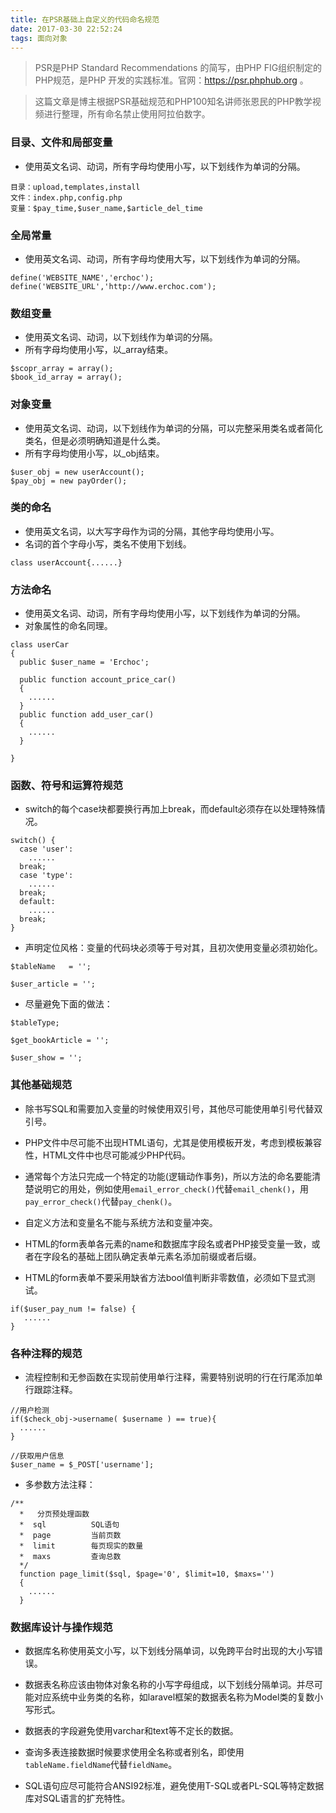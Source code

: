 ```yaml
---
title: 在PSR基础上自定义的代码命名规范
date: 2017-03-30 22:52:24
tags: 面向对象
---
```


> PSR是PHP Standard Recommendations 的简写，由PHP FIG组织制定的PHP规范，是PHP 开发的实践标准。官网：https://psr.phphub.org 。

> 这篇文章是博主根据PSR基础规范和PHP100知名讲师张恩民的PHP教学视频进行整理，所有命名禁止使用阿拉伯数字。

<!-- more -->

### 目录、文件和局部变量

- 使用英文名词、动词，所有字母均使用小写，以下划线作为单词的分隔。
```
目录：upload,templates,install
文件：index.php,config.php
变量：$pay_time,$user_name,$article_del_time
```

### 全局常量

- 使用英文名词、动词，所有字母均使用大写，以下划线作为单词的分隔。
```
define('WEBSITE_NAME','erchoc');
define('WEBSITE_URL','http://www.erchoc.com');
```

### 数组变量

- 使用英文名词、动词，以下划线作为单词的分隔。
- 所有字母均使用小写，以_array结束。
```
$scopr_array = array();
$book_id_array = array();
```

### 对象变量

- 使用英文名词、动词，以下划线作为单词的分隔，可以完整采用类名或者简化类名，但是必须明确知道是什么类。
- 所有字母均使用小写，以_obj结束。
```
$user_obj = new userAccount();
$pay_obj = new payOrder();
```
### 类的命名

- 使用英文名词，以大写字母作为词的分隔，其他字母均使用小写。
- 名词的首个字母小写，类名不使用下划线。
```
class userAccount{......}
```

### 方法命名

- 使用英文名词、动词，所有字母均使用小写，以下划线作为单词的分隔。
- 对象属性的命名同理。
```
class userCar
{
  public $user_name = 'Erchoc';

  public function account_price_car()
  {
    ......
  }
  public function add_user_car()
  {
    ......
  }

}
```

### 函数、符号和运算符规范

- switch的每个case块都要换行再加上break，而default必须存在以处理特殊情况。
```
switch() {
  case 'user':
    ......
  break;
  case 'type':
    ......
  break;
  default:
    ......
  break;
}
```
- 声明定位风格：变量的代码块必须等于号对其，且初次使用变量必须初始化。
```
$tableName   = '';

$user_article = '';
```
- 尽量避免下面的做法：
```
$tableType;

$get_bookArticle = '';

$user_show = '';
```

### 其他基础规范

- 除书写SQL和需要加入变量的时候使用双引号，其他尽可能使用单引号代替双引号。

- PHP文件中尽可能不出现HTML语句，尤其是使用模板开发，考虑到模板兼容性，HTML文件中也尽可能减少PHP代码。

- 通常每个方法只完成一个特定的功能(逻辑动作事务)，所以方法的命名要能清楚说明它的用处，例如使用`email_error_check()`代替`email_chenk()`，用`pay_error_check()`代替`pay_chenk()`。

- 自定义方法和变量名不能与系统方法和变量冲突。

- HTML的form表单各元素的name和数据库字段名或者PHP接受变量一致，或者在字段名的基础上团队确定表单元素名添加前缀或者后缀。

- HTML的form表单不要采用缺省方法bool值判断非零数值，必须如下显式测试。
```
if($user_pay_num != false) {
   ......
}
```

### 各种注释的规范

- 流程控制和无参函数在实现前使用单行注释，需要特别说明的行在行尾添加单行跟踪注释。
```
//用户检测
if($check_obj->username( $username ) == true){
  ......
}

//获取用户信息
$user_name = $_POST['username'];
```
- 多参数方法注释：
```
/**
  *   分页预处理函数
  *  sql          SQL语句
  *  page         当前页数
  *  limit        每页现实的数量
  *  maxs         查询总数
  */
  function page_limit($sql, $page='0', $limit=10, $maxs='')
  {
    ......
  }
```

### 数据库设计与操作规范

- 数据库名称使用英文小写，以下划线分隔单词，以免跨平台时出现的大小写错误。

- 数据表名称应该由物体对象名称的小写字母组成，以下划线分隔单词。并尽可能对应系统中业务类的名称，如laravel框架的数据表名称为Model类的复数小写形式。

- 数据表的字段避免使用varchar和text等不定长的数据。

- 查询多表连接数据时候要求使用全名称或者别名，即使用`tableName.fieldName`代替`fieldName`。

- SQL语句应尽可能符合ANSI92标准，避免使用T-SQL或者PL-SQL等特定数据库对SQL语言的扩充特性。
